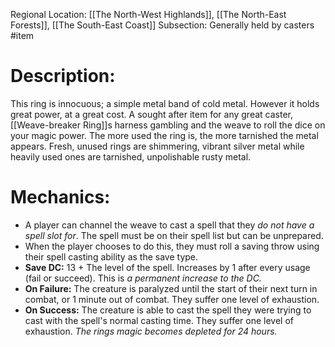 Regional Location: [[The North-West Highlands]], [[The North-East Forests]], [[The South-East Coast]]
Subsection: Generally held by casters
#item 
# Description:
This ring is innocuous; a simple metal band of cold metal. However it holds great power, at a great cost. A sought after item for any great caster, [[Weave-breaker Ring]]s harness gambling and the weave to roll the dice on your magic power. The more used the ring is, the more tarnished the metal appears. Fresh, unused rings are shimmering, vibrant silver metal while heavily used ones are tarnished, unpolishable rusty metal. 
# Mechanics:
- A player can channel the weave to cast a spell that they *do not have a spell slot for*. The spell must be on their spell list but can be unprepared. 
- When the player chooses to do this, they must roll a saving throw using their spell casting ability as the save type. 
- **Save DC:** 13 + The level of the spell. Increases by 1 after every usage (fail or succeed). This is *a permanent increase to the DC.* 
- **On Failure:** The creature is paralyzed until the start of their next turn in combat, or 1 minute out of combat. They suffer one level of exhaustion.
- **On Success:** The creature is able to cast the spell they were trying to cast with the spell's normal casting time. They suffer one level of exhaustion. *The rings magic becomes depleted for 24 hours.*
